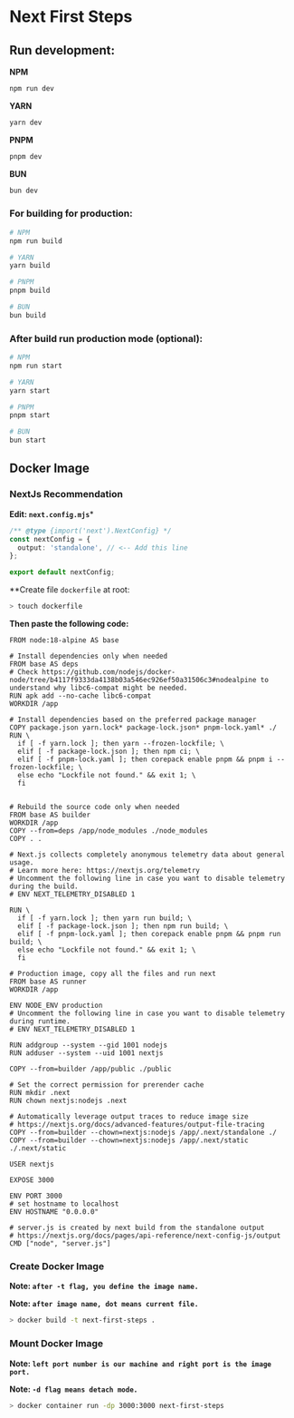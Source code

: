# Next First Steps

## Run development:

**NPM**
```bash
npm run dev
```

**YARN**

```bash
yarn dev
```

**PNPM**

```bash
pnpm dev
```

**BUN**

```bash
bun dev
```

### For building for production:

```bash
# NPM
npm run build

# YARN
yarn build

# PNPM
pnpm build

# BUN
bun build
```

### After build run production mode (optional):

```bash
# NPM
npm run start

# YARN
yarn start

# PNPM
pnpm start

# BUN
bun start
```

## Docker Image

### NextJs Recommendation

**Edit: ```next.config.mjs```***

```typescript
/** @type {import('next').NextConfig} */
const nextConfig = {
  output: 'standalone', // <-- Add this line
};

export default nextConfig;
```

**Create file ```dockerfile``` at root:

```bash
> touch dockerfile
```

**Then paste the following code:**

```docker
FROM node:18-alpine AS base

# Install dependencies only when needed
FROM base AS deps
# Check https://github.com/nodejs/docker-node/tree/b4117f9333da4138b03a546ec926ef50a31506c3#nodealpine to understand why libc6-compat might be needed.
RUN apk add --no-cache libc6-compat
WORKDIR /app

# Install dependencies based on the preferred package manager
COPY package.json yarn.lock* package-lock.json* pnpm-lock.yaml* ./
RUN \
  if [ -f yarn.lock ]; then yarn --frozen-lockfile; \
  elif [ -f package-lock.json ]; then npm ci; \
  elif [ -f pnpm-lock.yaml ]; then corepack enable pnpm && pnpm i --frozen-lockfile; \
  else echo "Lockfile not found." && exit 1; \
  fi


# Rebuild the source code only when needed
FROM base AS builder
WORKDIR /app
COPY --from=deps /app/node_modules ./node_modules
COPY . .

# Next.js collects completely anonymous telemetry data about general usage.
# Learn more here: https://nextjs.org/telemetry
# Uncomment the following line in case you want to disable telemetry during the build.
# ENV NEXT_TELEMETRY_DISABLED 1

RUN \
  if [ -f yarn.lock ]; then yarn run build; \
  elif [ -f package-lock.json ]; then npm run build; \
  elif [ -f pnpm-lock.yaml ]; then corepack enable pnpm && pnpm run build; \
  else echo "Lockfile not found." && exit 1; \
  fi

# Production image, copy all the files and run next
FROM base AS runner
WORKDIR /app

ENV NODE_ENV production
# Uncomment the following line in case you want to disable telemetry during runtime.
# ENV NEXT_TELEMETRY_DISABLED 1

RUN addgroup --system --gid 1001 nodejs
RUN adduser --system --uid 1001 nextjs

COPY --from=builder /app/public ./public

# Set the correct permission for prerender cache
RUN mkdir .next
RUN chown nextjs:nodejs .next

# Automatically leverage output traces to reduce image size
# https://nextjs.org/docs/advanced-features/output-file-tracing
COPY --from=builder --chown=nextjs:nodejs /app/.next/standalone ./
COPY --from=builder --chown=nextjs:nodejs /app/.next/static ./.next/static

USER nextjs

EXPOSE 3000

ENV PORT 3000
# set hostname to localhost
ENV HOSTNAME "0.0.0.0"

# server.js is created by next build from the standalone output
# https://nextjs.org/docs/pages/api-reference/next-config-js/output
CMD ["node", "server.js"]
```

### Create Docker Image

**Note: ```after -t flag, you define the image name.```**

**Note: ```after image name, dot means current file.```**


```bash
> docker build -t next-first-steps .
```

### Mount Docker Image

**Note: ```left port number is our machine and right port is the image port.```**

**Note: ```-d flag means detach mode.```**


```bash
> docker container run -dp 3000:3000 next-first-steps
```